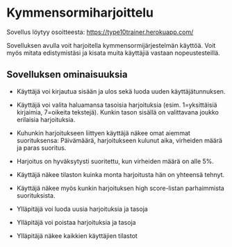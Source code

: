 # Kymmensormiharjoittelu
Sovellus löytyy osoitteesta: https://type10trainer.herokuapp.com/  
  
Sovelluksen avulla voit harjoitella kymmensormijärjestelmän käyttöä. Voit myös mitata edistymistäsi ja kisata muita käyttäjiä vastaan nopeustesteillä. 

## Sovelluksen ominaisuuksia
* Käyttäjä voi kirjautua sisään ja ulos sekä luoda uuden käyttäjätunnuksen.
* Käyttäjä voi valita haluamansa tasoisia harjoituksia (esim. 1=yksittäisiä kirjaimia, 7=oikeita tekstejä). Kunkin tason sisällä on valittavana joukko erilaisia harjoituksia. 
* Kuhunkin harjoitukseen liittyen käyttäjä näkee omat aiemmat suorituksensa: Päivämäärä, harjoitukseen kulunut aika, virheiden määrä ja paras suoritus.
* Harjoitus on hyväksytysti suoritettu, kun virheiden määrä on alle 5%. 
* Käyttäjä näkee tilaston kuinka monta harjoitusta hän on yhteensä tehnyt.
* Käyttäjä näkee myös kunkin harjoituksen high score-listan parhaimmista suorituksista. 
 
* Ylläpitäjä voi luoda uusia harjoituksia ja tasoja
* Ylläpitäjä voi poistaa harjoituksia ja tasoja
* Ylläpitäjä näkee kaikkien käyttäjien tilastot
